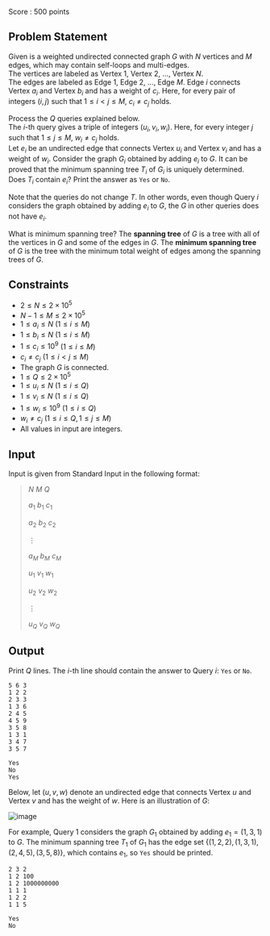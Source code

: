 Score : $500$ points

## Problem Statement

Given is a weighted undirected connected graph $G$ with $N$ vertices and $M$ edges, which may contain self-loops and multi-edges.<br>
The vertices are labeled as Vertex $1$, Vertex $2$, $\dots$, Vertex $N$.<br>
The edges are labeled as Edge $1$, Edge $2$, $\ldots$, Edge $M$. Edge $i$ connects Vertex $a_i$ and Vertex $b_i$ and has a weight of $c_i$. Here, for every pair of integers $(i, j)$ such that $1 \leq i \lt j \leq M$, $c_i \neq c_j$ holds.

Process the $Q$ queries explained below.<br>
The $i$-th query gives a triple of integers $(u_i, v_i, w_i)$. Here, for every integer $j$ such that $1 \leq j \leq M$, $w_i \neq c_j$ holds.<br>
Let $e_i$ be an undirected edge that connects Vertex $u_i$ and Vertex $v_i$ and has a weight of $w_i$. Consider the graph $G_i$ obtained by adding $e_i$ to $G$.
It can be proved that the minimum spanning tree $T_i$ of $G_i$ is uniquely determined. Does $T_i$ contain $e_i$? Print the answer as `Yes` or `No`.

Note that the queries do not change $T$. In other words, even though Query $i$ considers the graph obtained by adding $e_i$ to $G$, the $G$ in other queries does not have $e_i$.

What is minimum spanning tree?
The **spanning tree** of $G$ is a tree with all of the vertices in $G$ and some of the edges in $G$.
The **minimum spanning tree** of $G$ is the tree with the minimum total weight of edges among the spanning trees of $G$.

## Constraints

- $2 \leq N \leq 2 \times 10^5$
- $N - 1 \leq M \leq 2 \times 10^5$
- $1 \leq a_i \leq N$ $(1 \leq i \leq M)$
- $1 \leq b_i \leq N$ $(1 \leq i \leq M)$
- $1 \leq c_i \leq 10^9$ $(1 \leq i \leq M)$
- $c_i \neq c_j$ $(1 \leq i \lt j \leq M)$
- The graph $G$ is connected.
- $1 \leq Q \leq 2 \times 10^5$
- $1 \leq u_i \leq N$ $(1 \leq i \leq Q)$
- $1 \leq v_i \leq N$ $(1 \leq i \leq Q)$
- $1 \leq w_i \leq 10^9$ $(1 \leq i \leq Q)$
- $w_i \neq c_j$ $(1 \leq i \leq Q, 1 \leq j \leq M)$
- All values in input are integers.

## Input

Input is given from Standard Input in the following format:

> $N$ $M$ $Q$
> 
> $a_1$ $b_1$ $c_1$
> 
> $a_2$ $b_2$ $c_2$
> 
> $\vdots$
> 
> $a_M$ $b_M$ $c_M$
> 
> $u_1$ $v_1$ $w_1$
> 
> $u_2$ $v_2$ $w_2$
> 
> $\vdots$
> 
> $u_Q$ $v_Q$ $w_Q$

## Output

Print $Q$ lines. The $i$-th line should contain the answer to Query $i$: `Yes` or `No`.

```input1
5 6 3
1 2 2
2 3 3
1 3 6
2 4 5
4 5 9
3 5 8
1 3 1
3 4 7
3 5 7
```

```output1
Yes
No
Yes
```

Below, let $(u,v,w)$ denote an undirected edge that connects Vertex $u$ and Vertex $v$ and has the weight of $w$.
Here is an illustration of $G$:

![image](https://img.atcoder.jp/ghi/15ac15edee5a8b055f65192d7323d43b.png)

For example, Query $1$ considers the graph $G_1$ obtained by adding $e_1 = (1,3,1)$ to $G$. The minimum spanning tree $T_1$ of $G_1$ has the edge set $\lbrace (1,2,2),(1,3,1),(2,4,5),(3,5,8) \rbrace$, which contains $e_1$, so `Yes` should be printed.

```input2
2 3 2
1 2 100
1 2 1000000000
1 1 1
1 2 2
1 1 5
```

```output2
Yes
No
```